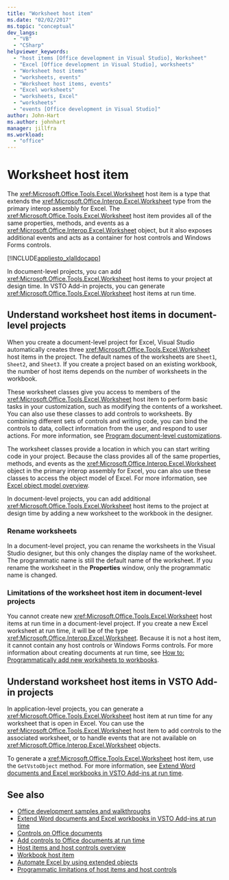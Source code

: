 ```yaml
---
title: "Worksheet host item"
ms.date: "02/02/2017"
ms.topic: "conceptual"
dev_langs:
  - "VB"
  - "CSharp"
helpviewer_keywords:
  - "host items [Office development in Visual Studio], Worksheet"
  - "Excel [Office development in Visual Studio], worksheets"
  - "Worksheet host items"
  - "worksheets, events"
  - "Worksheet host items, events"
  - "Excel worksheets"
  - "worksheets, Excel"
  - "worksheets"
  - "events [Office development in Visual Studio]"
author: John-Hart
ms.author: johnhart
manager: jillfra
ms.workload:
  - "office"
---
```

# Worksheet host item
  The <xref:Microsoft.Office.Tools.Excel.Worksheet> host item is a type that extends the <xref:Microsoft.Office.Interop.Excel.Worksheet> type from the primary interop assembly for Excel. The <xref:Microsoft.Office.Tools.Excel.Worksheet> host item provides all of the same properties, methods, and events as a <xref:Microsoft.Office.Interop.Excel.Worksheet> object, but it also exposes additional events and acts as a container for host controls and Windows Forms controls.

 [!INCLUDE[appliesto_xlalldocapp](../vsto/includes/appliesto-xlalldocapp-md.md)]

 In document-level projects, you can add <xref:Microsoft.Office.Tools.Excel.Worksheet> host items to your project at design time. In VSTO Add-in projects, you can generate <xref:Microsoft.Office.Tools.Excel.Worksheet> host items at run time.

## Understand worksheet host items in document-level projects
 When you create a document-level project for Excel, Visual Studio automatically creates three <xref:Microsoft.Office.Tools.Excel.Worksheet> host items in the project. The default names of the worksheets are `Sheet1`, `Sheet2`, and `Sheet3`. If you create a project based on an existing workbook, the number of host items depends on the number of worksheets in the workbook.

 These worksheet classes give you access to members of the <xref:Microsoft.Office.Tools.Excel.Worksheet> host item to perform basic tasks in your customization, such as modifying the contents of a worksheet. You can also use these classes to add controls to worksheets. By combining different sets of controls and writing code, you can bind the controls to data, collect information from the user, and respond to user actions. For more information, see [Program document-level customizations](../vsto/programming-document-level-customizations.md).

 The worksheet classes provide a location in which you can start writing code in your project. Because the class provides all of the same properties, methods, and events as the <xref:Microsoft.Office.Interop.Excel.Worksheet> object in the primary interop assembly for Excel, you can also use these classes to access the object model of Excel. For more information, see [Excel object model overview](../vsto/excel-object-model-overview.md).

 In document-level projects, you can add additional <xref:Microsoft.Office.Tools.Excel.Worksheet> host items to the project at design time by adding a new worksheet to the workbook in the designer.

### Rename worksheets
 In a document-level project, you can rename the worksheets in the Visual Studio designer, but this only changes the display name of the worksheet. The programmatic name is still the default name of the worksheet. If you rename the worksheet in the **Properties** window, only the programmatic name is changed.

### Limitations of the worksheet host item in document-level projects
 You cannot create new <xref:Microsoft.Office.Tools.Excel.Worksheet> host items at run time in a document-level project. If you create a new Excel worksheet at run time, it will be of the type <xref:Microsoft.Office.Interop.Excel.Worksheet>. Because it is not a host item, it cannot contain any host controls or Windows Forms controls. For more information about creating documents at run time, see [How to: Programmatically add new worksheets to workbooks](../vsto/how-to-programmatically-add-new-worksheets-to-workbooks.md).

## Understand worksheet host items in VSTO Add-in projects
 In application-level projects, you can generate a <xref:Microsoft.Office.Tools.Excel.Worksheet> host item at run time for any worksheet that is open in Excel. You can use the <xref:Microsoft.Office.Tools.Excel.Worksheet> host item to add controls to the associated worksheet, or to handle events that are not available on <xref:Microsoft.Office.Interop.Excel.Worksheet> objects.

 To generate a <xref:Microsoft.Office.Tools.Excel.Worksheet> host item, use the `GetVstoObject` method. For more information, see [Extend Word documents and Excel workbooks in VSTO Add-ins at run time](../vsto/extending-word-documents-and-excel-workbooks-in-vsto-add-ins-at-run-time.md).

## See also
- [Office development samples and walkthroughs](../vsto/office-development-samples-and-walkthroughs.md)
- [Extend Word documents and Excel workbooks in VSTO Add-ins at run time](../vsto/extending-word-documents-and-excel-workbooks-in-vsto-add-ins-at-run-time.md)
- [Controls on Office documents](../vsto/controls-on-office-documents.md)
- [Add controls to Office documents at run time](../vsto/adding-controls-to-office-documents-at-run-time.md)
- [Host items and host controls overview](../vsto/host-items-and-host-controls-overview.md)
- [Workbook host item](../vsto/workbook-host-item.md)
- [Automate Excel by using extended objects](../vsto/automating-excel-by-using-extended-objects.md)
- [Programmatic limitations of host items and host controls](../vsto/programmatic-limitations-of-host-items-and-host-controls.md)
